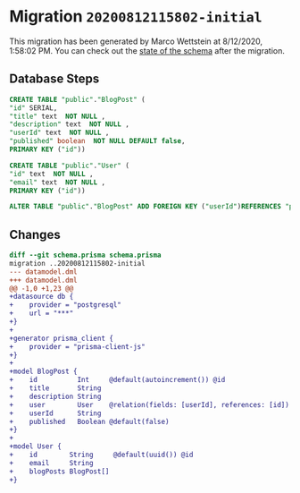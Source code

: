 # Migration `20200812115802-initial`

This migration has been generated by Marco Wettstein at 8/12/2020, 1:58:02 PM.
You can check out the [state of the schema](./schema.prisma) after the migration.

## Database Steps

```sql
CREATE TABLE "public"."BlogPost" (
"id" SERIAL,
"title" text  NOT NULL ,
"description" text  NOT NULL ,
"userId" text  NOT NULL ,
"published" boolean  NOT NULL DEFAULT false,
PRIMARY KEY ("id"))

CREATE TABLE "public"."User" (
"id" text  NOT NULL ,
"email" text  NOT NULL ,
PRIMARY KEY ("id"))

ALTER TABLE "public"."BlogPost" ADD FOREIGN KEY ("userId")REFERENCES "public"."User"("id") ON DELETE CASCADE ON UPDATE CASCADE
```

## Changes

```diff
diff --git schema.prisma schema.prisma
migration ..20200812115802-initial
--- datamodel.dml
+++ datamodel.dml
@@ -1,0 +1,23 @@
+datasource db {
+    provider = "postgresql"
+    url = "***"
+}
+
+generator prisma_client {
+    provider = "prisma-client-js"
+}
+
+model BlogPost {
+    id          Int     @default(autoincrement()) @id
+    title       String
+    description String
+    user        User    @relation(fields: [userId], references: [id])
+    userId      String
+    published   Boolean @default(false)
+}
+
+model User {
+    id        String     @default(uuid()) @id
+    email     String
+    blogPosts BlogPost[]
+}
```


